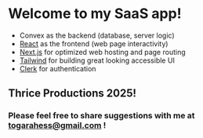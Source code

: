 # Welcome to my SaaS app!

- Convex as the backend (database, server logic)
- [React](https://react.dev/) as the frontend (web page interactivity)
- [Next.js](https://nextjs.org/) for optimized web hosting and page routing
- [Tailwind](https://tailwindcss.com/) for building great looking accessible UI
- [Clerk](https://clerk.com/) for authentication

## Thrice Productions 2025!

### Please feel free to share suggestions with me at togarahess@gmail.com !


